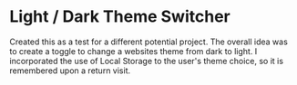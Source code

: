# Light / Dark Theme Switcher   

Created this as a test for a different potential project. The overall idea was to create a toggle to change a websites theme from dark to light. I incorporated the use of Local Storage to the user's theme choice, so it is remembered upon a return visit.